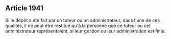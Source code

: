 Article 1941
----
Si le dépôt a été fait par un tuteur ou un administrateur, dans l'une de ces
qualités, il ne peut être restitué qu'à la personne que ce tuteur ou cet
administrateur représentaient, si leur gestion ou leur administration est finie.
